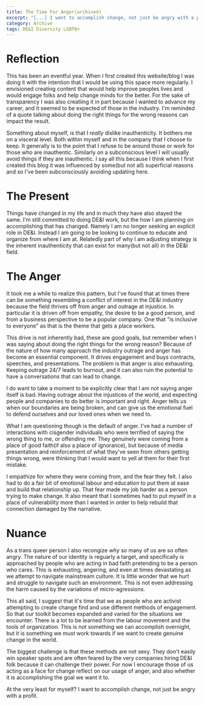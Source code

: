 ```yaml
---
title: The Time For Anger(archived) 
excerpt: "[...] I want to accomplish change, not just be angry with a profit. "
category: Archive
tags: DE&I Diversity LGBTQ+
---
```


# Reflection
This has been an eventful year. When I first created this website/blog I was doing it with the intention that 
I would be using this space more regularly. I envisioned creating content that would help improve peoples lives
and would engage folks and help change minds for the better. For the sake of transparency I was also creatiing it
in part because I wanted to advance my career, and it seemed to be expected of those in the industry. I'm reminded
of a quote talking about doing the right things for the wrong reasons can impact the result. 

Something about myself, is that I _really_ dislike inauthenticity. It bothers me on a visceral level. Both within myself
and in the company that I choose to keep. It generally is to the point that I refuse to be around those or work for 
those who are inauthentic. Similarly on a subconscious level I will usually avoid things if they are inauthentic. 
I say all this because I think when I first created this blog it was influenced by some(but not all) superficial 
reasons and so I've been subconsciously avoiding updating here. 

# The Present
Things have changed in my life and in much they have also stayed the same. I'm still committed to doing DE&I work, 
but the how I am planning on accomplishing that has changed. Namely I am no longer seeking an explicit role in DE&I.
Instead I am going to be looking to continue to educate and organize from where I am at. Relatedly part of why I am 
adjusting strategy is the inherent inauthenticity that can exist for many(but not all) in the DE&I field. 

# The Anger
It took me a while to realize this pattern, but I've found that at times there can be something resembling a 
conflict of interest in the DE&I industry because the field thrives off from anger and outrage at injustice. In
particular it is driven off from empathy, the desire to be a good person, and from a business perspective to be
a popular company. One that "is inclusive to everyone" as that is the theme that gets a place workers. 

This drive is not inherently bad, these are good goals, but remember when I was saying about doing the right things
for the wrong reason? Because of the nature of how many approach the industry outrage and anger has become
an essential component. It drives engagement and buys contracts, speeches, and presentations. The problem is
that anger is also exhausting. Keeping outrage 24/7 leads to burnout, and it can also ruin the potential to 
have a conversations that can lead to change. 

I do want to take a moment to be explicitly clear that I am not saying anger itself is bad. Having outrage 
about the injustices of the world, and expecting people and companies to do better is important and right.
Anger tells us when our boundaries are being broken, and can give us the emotional fuel to defend ourselves
and our loved ones when we need to. 

What I am questioning though is the default of anger. I've had a number of interactions with cisgender
individuals who were terrified of saying the wrong thing to me, or offending me. They genuinely were coming from 
a place of good faith(if also a place of ignorance), but because of media presentation and reinforcement of
what they've seen from others getting things wrong, were thinking that I would want to yell at them for their 
first mistake. 

I empathize for where they were coming from, and the fear they felt. I also had to do a fair bit of emotional
labour and education to put them at ease and build that relationship up. That fear made my job harder as a person trying
to make change. It also meant that I sometimes had to put myself in a place of vulnerability more than I wanted
in order to help rebuild that connection damaged by the narrative. 

# Nuance
As a trans queer person I also recongize _why_ so many of us are so often angry. The nature of our identity
is reguarly a target, and specifically is approached by people who are acting in bad faith pretending to be
a person who cares. This is exhausting, angering, and even at times devastating as we attempt to navigate 
mainstream culture. It is little wonder that we hurt and struggle to navigate such an environment. This 
is not even addressing the harm caused by the variations of micro-agressions. 

This all said, I suggest that it's time that we as people who are activist attempting to create change 
find and use different methods of engagement. So that our toolkit becomes expanded and varied for the
situations we encounter. There is a lot to be learned from the labour movement and the tools
of organization. This is not something we can accomplish overnight, but it is something we _must_
work towards if we want to create genuine change in the world. 

The biggest challenge is that these methods are not sexy. They don't easily win speaker spots
and are often feared by the very companies hiring DE&I folk because it can challenge their 
power. For now I encourage those of us acting as a face for change reflect on our usage of 
anger, and also whether it is accomplishing the goal we want it to. 

At the very least for myself? I want to accomplish change, not just be angry with a profit. 